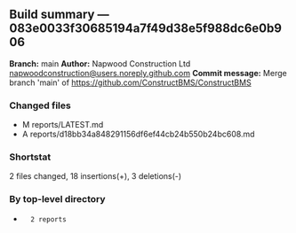 ## Build summary — 083e0033f30685194a7f49d38e5f988dc6e0b906

**Branch:** main **Author:** Napwood Construction Ltd <napwoodconstruction@users.noreply.github.com>
**Commit message:** Merge branch 'main' of https://github.com/ConstructBMS/ConstructBMS

### Changed files

- M reports/LATEST.md
- A reports/d18bb34a848291156df6ef44cb24b550b24bc608.md

### Shortstat

2 files changed, 18 insertions(+), 3 deletions(-)

### By top-level directory

-       2 reports
